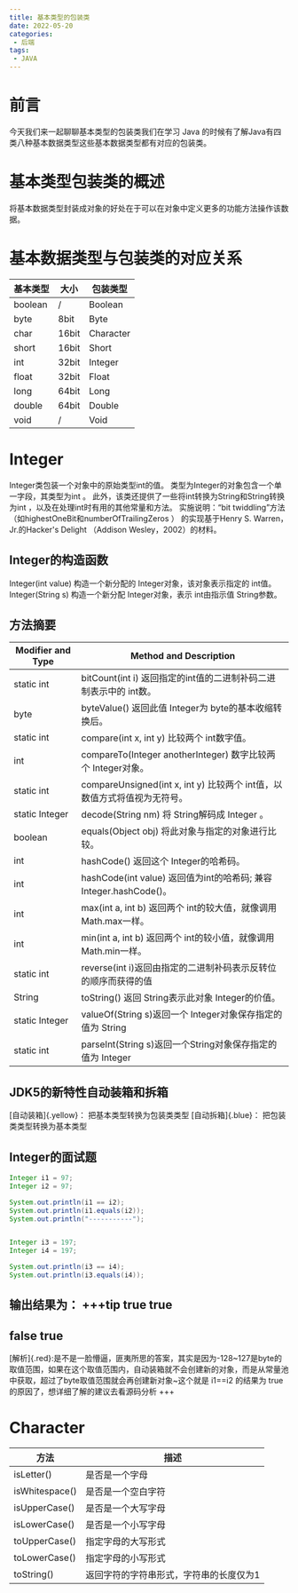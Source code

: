 ```yaml
---
title: 基本类型的包装类
date: 2022-05-20
categories:
 - 后端
tags:
 - JAVA
---
```

# 前言
今天我们来一起聊聊基本类型的包装类我们在学习 Java 的时候有了解Java有四类八种基本数据类型这些基本数据类型都有对应的包装类。
# 基本类型包装类的概述
将基本数据类型封装成对象的好处在于可以在对象中定义更多的功能方法操作该数据。
# 基本数据类型与包装类的对应关系
| 基本类型 | 大小 | 包装类型 |
|--|--|--|
| boolean | / | Boolean |
| byte | 8bit | Byte |
| char | 16bit | Character |
| short | 16bit | Short |
| int | 32bit | Integer |
| float | 32bit | Float |
| long | 64bit | Long |
| double | 64bit | Double |
| void | / | Void |
# Integer
Integer类包装一个对象中的原始类型int的值。 类型为Integer的对象包含一个单一字段，其类型为int 。 
此外，该类还提供了一些将int转换为String和String转换为int ，以及在处理int时有用的其他常量和方法。 
实施说明：“bit twiddling”方法（如highestOneBit和numberOfTrailingZeros ）
的实现基于Henry S. Warren，Jr.的Hacker's Delight （Addison Wesley，2002）的材料。 
## Integer的构造函数
Integer(int value) 
构造一个新分配的 Integer对象，该对象表示指定的 int值。  
Integer(String s) 
构造一个新分配 Integer对象，表示 int由指示值 String参数。  
## 方法摘要
| Modifier and Type | Method and Description |
|--|--|
| static int | bitCount(int i) 返回指定的int值的二进制补码二进制表示中的 int数。 |
| byte | byteValue() 返回此值 Integer为 byte的基本收缩转换后。 |
| static int | compare(int x, int y) 比较两个 int数字值。 |
| int | compareTo(Integer anotherInteger) 数字比较两个 Integer对象。 |
| static int | compareUnsigned(int x, int y) 比较两个 int值，以数值方式将值视为无符号。 |
| static Integer | decode(String nm) 将 String解码成 Integer 。 |
| boolean | equals(Object obj) 将此对象与指定的对象进行比较。 |
| int | hashCode() 返回这个 Integer的哈希码。  |
| int | hashCode(int value) 返回值为int的哈希码; 兼容Integer.hashCode()。 |
| int | max(int a, int b) 返回两个 int的较大值，就像调用 Math.max一样。 |
| int | min(int a, int b) 返回两个 int的较小值，就像调用 Math.min一样。 |
| static int | reverse(int i)返回由指定的二进制补码表示反转位的顺序而获得的值 |
| String | toString() 返回 String表示此对象 Integer的价值。 |
| static Integer | valueOf(String s)返回一个 Integer对象保存指定的值为 String |
| static int | parseInt(String s)返回一个String对象保存指定的值为 Integer |
## JDK5的新特性自动装箱和拆箱
[自动装箱]{.yellow}：
把基本类型转换为包装类类型
[自动拆箱]{.blue}：
把包装类类型转换为基本类型
## Integer的面试题
```java
Integer i1 = 97;
Integer i2 = 97;

System.out.println(i1 == i2);
System.out.println(i1.equals(i2));
System.out.println("-----------");


Integer i3 = 197;
Integer i4 = 197;

System.out.println(i3 == i4);
System.out.println(i3.equals(i4));
```
输出结果为：
+++tip
true
true
-----------
false
true
-----------
[解析]{.red}:是不是一脸懵逼，匪夷所思的答案，其实是因为-128~127是byte的取值范围，如果在这个取值范围内，自动装箱就不会创建新的对象，而是从常量池中获取，超过了byte取值范围就会再创建新对象~这个就是 i1==i2 的结果为 true 的原因了，想详细了解的建议去看源码分析
+++
# Character
| 方法 | 描述 |
|--|--|
| isLetter() | 是否是一个字母 |
| isWhitespace() | 是否是一个空白字符 |
| isUpperCase() | 是否是一个大写字母 |
| isLowerCase() | 是否是一个小写字母 |
| toUpperCase() | 指定字母的大写形式 |
| toLowerCase() | 指定字母的小写形式 |
| toString() | 返回字符的字符串形式，字符串的长度仅为1 |